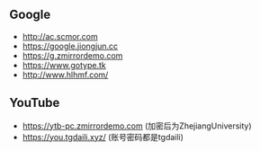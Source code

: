 ## Google  
 * http://ac.scmor.com
 * https://google.jiongjun.cc
 * https://g.zmirrordemo.com
 * https://www.gotype.tk
 * http://www.hlhmf.com/
 

## YouTube
* https://ytb-pc.zmirrordemo.com (加密后为ZhejiangUniversity)
* https://you.tgdaili.xyz/ (账号密码都是tgdaili)
